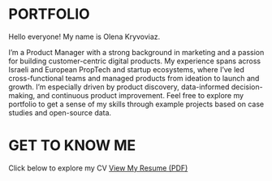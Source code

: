 # PORTFOLIO

Hello everyone! My name is Olena Kryvoviaz.

I’m a Product Manager with a strong background in marketing and a passion for building customer-centric digital products. My experience spans across Israeli and European PropTech and startup ecosystems, where I’ve led cross-functional teams and managed products from ideation to launch and growth. I’m especially driven by product discovery, data-informed decision-making, and continuous product improvement. Feel free to explore my portfolio to get a sense of my skills through example projects based on case studies and open-source data.

# GET TO KNOW ME

Click below to explore my CV
<a href="https://github.com/OlenaKryvoviaz/Portfolio/blob/main/Olena%20Kryvoviaz%20Product%20Manager.pdf" target="_blank">View My Resume (PDF)</a>
